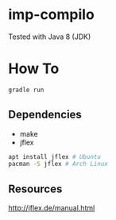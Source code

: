 # imp-compilo

Tested with Java 8 (JDK)

# How To

```bash
gradle run
```

## Dependencies

* make
* jflex

```bash
apt install jflex # Ubuntu
pacman -S jflex # Arch Linux
```

## Resources

http://jflex.de/manual.html
